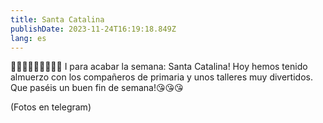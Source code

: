 ```yaml
---
title: Santa Catalina
publishDate: 2023-11-24T16:19:18.849Z
lang: es
---
```

🌰🥜🌰🥜🌰🥜🌰🥜🌰
I para acabar la semana: Santa Catalina!
Hoy hemos tenido almuerzo con los compañeros de primaria y unos talleres muy divertidos.
Que paséis un buen fin de semana!😘😘😘

(Fotos en telegram)